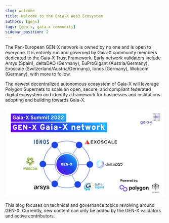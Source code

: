 ```yaml
---
slug: welcome
title: Welcome to the Gaia-X Web3 Ecosystem
authors: [genx]
tags: [gen-x, gaia-x community]
sidebar_position: 2
---
```


The Pan-European GEN-X network is owned by no one and is open to everyone. It is entirely run and governed by Gaia-X community members dedicated to the Gaia-X Trust Framework. Early network validators include Arsys (Spain), deltaDAO (Germany), EuProGigant (Austria/Germany), Exoscale (Switzerland/Austria/Germany), Ionos (Germany), Wobcom (Germany), with more to follow.

The newest decentralized autonomous ecosystem of Gaia-X will leverage Polygon Supernets to scale an open, secure, and compliant federated digital ecosystem and identify a framework for businesses and institutions adopting and building towards Gaia-X.

![GEN-X Validators](./gen-x-network.jpg)

This blog focuses on technical and governance topics revolving around GEN-X. Currently, new content can only be added by the GEN-X validators and active contributors.
